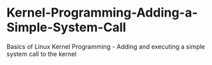 # Kernel-Programming-Adding-a-Simple-System-Call
Basics of Linux Kernel Programming - Adding and executing a simple system call to the kernel
